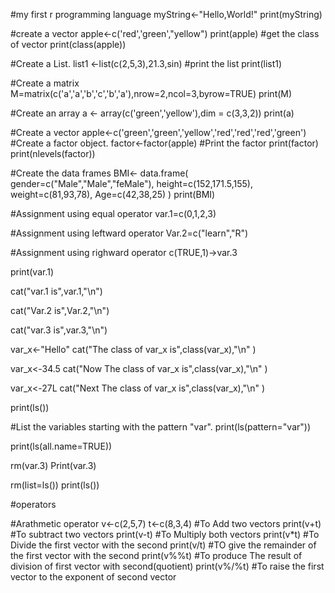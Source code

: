 #my first r programming language
myString<-"Hello,World!"
print(myString)

#create a vector
apple<-c('red','green',"yellow")
print(apple)
#get the class of vector
print(class(apple))

#Create a List.
list1 <-list(c(2,5,3),21.3,sin)
#print the list
print(list1)

#Create a matrix
M=matrix(c('a','a','b','c','b','a'),nrow=2,ncol=3,byrow=TRUE)
print(M)

#Create an array
a <- array(c('green','yellow'),dim = c(3,3,2))
print(a)

#Create a vector
apple<-c('green','green','yellow','red','red','red','green')
#Create a factor object.
factor<-factor(apple)
#Print the factor
print(factor)
print(nlevels(factor))

#Create the data frames
BMI<- data.frame(
  gender=c("Male","Male","feMale"),
  height=c(152,171.5,155),
  weight=c(81,93,78),
  Age=c(42,38,25)
)
print(BMI)

#Assignment using equal operator
var.1=c(0,1,2,3)

#Assignment using leftward operator
Var.2=c("learn","R")

#Assignment using righward operator
c(TRUE,1)->var.3

print(var.1)

cat("var.1 is",var.1,"\n")

cat("Var.2 is",Var.2,"\n")

cat("var.3 is",var.3,"\n")

var_x<-"Hello" 
cat("The class of var_x is",class(var_x),"\n" )  
 
var_x<-34.5
cat("Now The class of var_x is",class(var_x),"\n" )

var_x<-27L
cat("Next The class of var_x is",class(var_x),"\n" )

print(ls())

#List the variables starting with the pattern "var".
print(ls(pattern="var"))

print(ls(all.name=TRUE))

rm(var.3)
Print(var.3)

rm(list=ls())
print(ls())

#operators

#Arathmetic operator
v<-c(2,5,7)
t<-c(8,3,4)
#To Add two vectors
print(v+t)
#To subtract two vectors
print(v-t)
#To Multiply both vectors
print(v*t)
#To Divide the first vector with the second
print(v/t)
#TO give the remainder of the first vector with the second
print(v%%t)
#To produce The result of division of first vector with second(quotient)
print(v%/%t)
#To raise the first vector to the exponent of second vector
